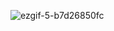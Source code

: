 ![ezgif-5-b7d26850fc](https://user-images.githubusercontent.com/49518103/185109917-50501d53-988e-41c6-b581-baea9a036bed.gif)
